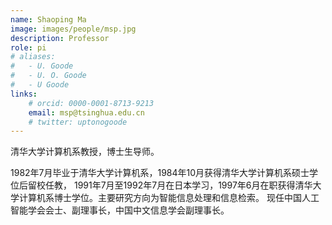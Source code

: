 ```yaml
---
name: Shaoping Ma
image: images/people/msp.jpg
description: Professor
role: pi
# aliases:
#   - U. Goode
#   - U. O. Goode
#   - U Goode
links:
    # orcid: 0000-0001-8713-9213
    email: msp@tsinghua.edu.cn
    # twitter: uptonogoode
---
```


清华大学计算机系教授，博士生导师。

1982年7月毕业于清华大学计算机系，1984年10月获得清华大学计算机系硕士学位后留校任教， 1991年7月至1992年7月在日本学习，1997年6月在职获得清华大学计算机系博士学位。主要研究方向为智能信息处理和信息检索。 现任中国人工智能学会会士、副理事长，中国中文信息学会副理事长。